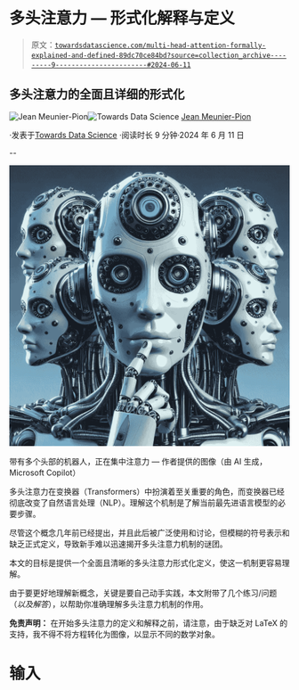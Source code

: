 # 多头注意力 — 形式化解释与定义

> 原文：[`towardsdatascience.com/multi-head-attention-formally-explained-and-defined-89dc70ce84bd?source=collection_archive---------9-----------------------#2024-06-11`](https://towardsdatascience.com/multi-head-attention-formally-explained-and-defined-89dc70ce84bd?source=collection_archive---------9-----------------------#2024-06-11)

## 多头注意力的全面且详细的形式化

[](https://medium.com/@jmpion?source=post_page---byline--89dc70ce84bd--------------------------------)![Jean Meunier-Pion](https://medium.com/@jmpion?source=post_page---byline--89dc70ce84bd--------------------------------)[](https://towardsdatascience.com/?source=post_page---byline--89dc70ce84bd--------------------------------)![Towards Data Science](https://towardsdatascience.com/?source=post_page---byline--89dc70ce84bd--------------------------------) [Jean Meunier-Pion](https://medium.com/@jmpion?source=post_page---byline--89dc70ce84bd--------------------------------)

·发表于[Towards Data Science](https://towardsdatascience.com/?source=post_page---byline--89dc70ce84bd--------------------------------) ·阅读时长 9 分钟·2024 年 6 月 11 日

--

![](img/06dd5a838c54bd29e7e3bcf3512bced8.png)

带有多个头部的机器人，正在集中注意力 — 作者提供的图像（由 AI 生成，Microsoft Copilot）

多头注意力在变换器（Transformers）中扮演着至关重要的角色，而变换器已经彻底改变了自然语言处理（NLP）。理解这个机制是了解当前最先进语言模型的必要步骤。

尽管这个概念几年前已经提出，并且此后被广泛使用和讨论，但模糊的符号表示和缺乏正式定义，导致新手难以迅速揭开多头注意力机制的谜团。

本文的目标是提供一个全面且清晰的多头注意力形式化定义，使这一机制更容易理解。

由于要更好地理解新概念，关键是要自己动手实践，本文附带了几个练习/问题（*以及解答*），以帮助你准确理解多头注意力机制的作用。

**免责声明：** 在开始多头注意力的定义和解释之前，请注意，由于缺乏对 LaTeX 的支持，我不得不将方程转化为图像，以显示不同的数学对象。

# 输入
